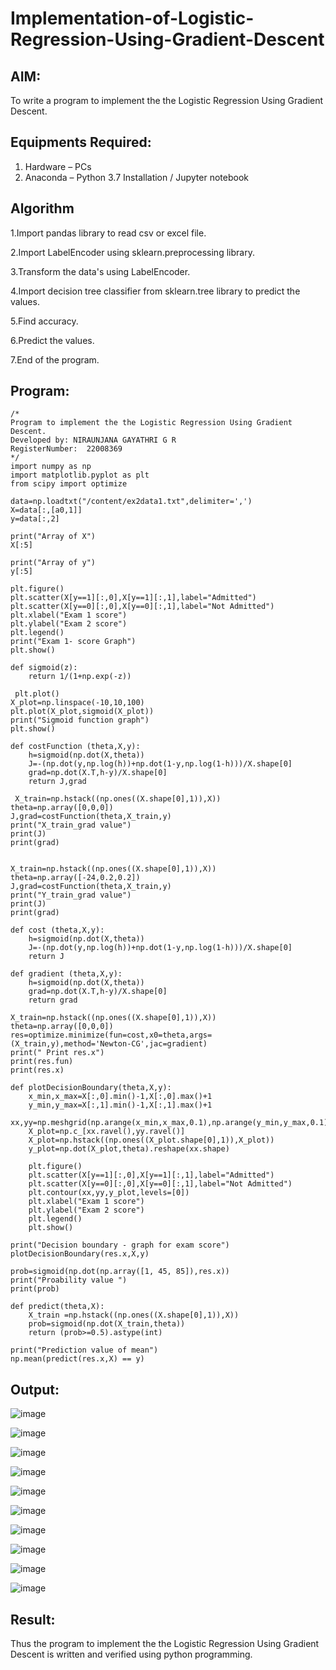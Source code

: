 # Implementation-of-Logistic-Regression-Using-Gradient-Descent

## AIM:
To write a program to implement the the Logistic Regression Using Gradient Descent.

## Equipments Required:
1. Hardware – PCs
2. Anaconda – Python 3.7 Installation / Jupyter notebook

## Algorithm
1.Import pandas library to read csv or excel file.

2.Import LabelEncoder using sklearn.preprocessing library.

3.Transform the data's using LabelEncoder.

4.Import decision tree classifier from sklearn.tree library to predict the values.

5.Find accuracy.

6.Predict the values.

7.End of the program.

## Program:
```
/*
Program to implement the the Logistic Regression Using Gradient Descent.
Developed by: NIRAUNJANA GAYATHRI G R
RegisterNumber:  22008369
*/
import numpy as np
import matplotlib.pyplot as plt
from scipy import optimize

data=np.loadtxt("/content/ex2data1.txt",delimiter=',')
X=data[:,[a0,1]]
y=data[:,2]

print("Array of X") 
X[:5]

print("Array of y") 
y[:5]

plt.figure()
plt.scatter(X[y==1][:,0],X[y==1][:,1],label="Admitted")
plt.scatter(X[y==0][:,0],X[y==0][:,1],label="Not Admitted")
plt.xlabel("Exam 1 score")
plt.ylabel("Exam 2 score")
plt.legend()
print("Exam 1- score Graph")
plt.show()

def sigmoid(z):
    return 1/(1+np.exp(-z))
    
 plt.plot()
X_plot=np.linspace(-10,10,100)
plt.plot(X_plot,sigmoid(X_plot))
print("Sigmoid function graph")
plt.show()

def costFunction (theta,X,y):
    h=sigmoid(np.dot(X,theta))
    J=-(np.dot(y,np.log(h))+np.dot(1-y,np.log(1-h)))/X.shape[0]
    grad=np.dot(X.T,h-y)/X.shape[0]
    return J,grad
    
 X_train=np.hstack((np.ones((X.shape[0],1)),X))
theta=np.array([0,0,0])
J,grad=costFunction(theta,X_train,y)
print("X_train_grad value")
print(J)
print(grad)


X_train=np.hstack((np.ones((X.shape[0],1)),X))
theta=np.array([-24,0.2,0.2])
J,grad=costFunction(theta,X_train,y)
print("Y_train_grad value")
print(J)
print(grad)

def cost (theta,X,y):
    h=sigmoid(np.dot(X,theta))
    J=-(np.dot(y,np.log(h))+np.dot(1-y,np.log(1-h)))/X.shape[0]
    return J

def gradient (theta,X,y):
    h=sigmoid(np.dot(X,theta))
    grad=np.dot(X.T,h-y)/X.shape[0]
    return grad
    
X_train=np.hstack((np.ones((X.shape[0],1)),X))
theta=np.array([0,0,0])
res=optimize.minimize(fun=cost,x0=theta,args=(X_train,y),method='Newton-CG',jac=gradient)
print(" Print res.x")
print(res.fun)
print(res.x)

def plotDecisionBoundary(theta,X,y):
    x_min,x_max=X[:,0].min()-1,X[:,0].max()+1
    y_min,y_max=X[:,1].min()-1,X[:,1].max()+1
    xx,yy=np.meshgrid(np.arange(x_min,x_max,0.1),np.arange(y_min,y_max,0.1))
    X_plot=np.c_[xx.ravel(),yy.ravel()]
    X_plot=np.hstack((np.ones((X_plot.shape[0],1)),X_plot))
    y_plot=np.dot(X_plot,theta).reshape(xx.shape)
    
    plt.figure()
    plt.scatter(X[y==1][:,0],X[y==1][:,1],label="Admitted")
    plt.scatter(X[y==0][:,0],X[y==0][:,1],label="Not Admitted")
    plt.contour(xx,yy,y_plot,levels=[0])
    plt.xlabel("Exam 1 score")
    plt.ylabel("Exam 2 score")
    plt.legend()
    plt.show()

print("Decision boundary - graph for exam score")
plotDecisionBoundary(res.x,X,y)

prob=sigmoid(np.dot(np.array([1, 45, 85]),res.x))
print("Proability value ")
print(prob)

def predict(theta,X):
    X_train =np.hstack((np.ones((X.shape[0],1)),X))
    prob=sigmoid(np.dot(X_train,theta))
    return (prob>=0.5).astype(int)

print("Prediction value of mean")
np.mean(predict(res.x,X) == y)

```

## Output:

![image](https://user-images.githubusercontent.com/119395610/235346278-d394502d-9c81-495c-ab89-71a61c1a182f.png)

![image](https://user-images.githubusercontent.com/119395610/235346284-cdc710e0-bb19-4b28-a6f5-07914ead053a.png)

![image](https://user-images.githubusercontent.com/119395610/235346292-ee3a20b9-7559-4997-85fb-3b5ab889024f.png)


![image](https://user-images.githubusercontent.com/119395610/235346302-feef0ab5-ee69-4a50-8f2d-6e88ec8fbf0f.png)

![image](https://user-images.githubusercontent.com/119395610/235346310-39c6bc91-9e82-48ae-b5d3-98dd07da106e.png)

![image](https://user-images.githubusercontent.com/119395610/235346321-ad0c0317-f510-4c0f-8b79-aedfc5a4903c.png)

![image](https://user-images.githubusercontent.com/119395610/235346331-e38d38c4-eac9-4fc0-8924-85dac42c4259.png)

![image](https://user-images.githubusercontent.com/119395610/235346344-8959fdf3-8519-4369-a10e-642b9319dd4a.png)

![image](https://user-images.githubusercontent.com/119395610/235346355-a7a7392c-3f09-4e36-a319-4d3f198e21ce.png)

![image](https://user-images.githubusercontent.com/119395610/235346367-4d53df44-3532-4561-8c0d-1b15f1a31bab.png)


## Result:
Thus the program to implement the the Logistic Regression Using Gradient Descent is written and verified using python programming.

